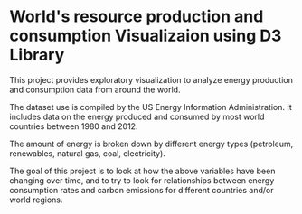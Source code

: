 # World's resource production and consumption Visualizaion using D3 Library

This project provides exploratory visualization to analyze energy production and consumption data from around the world.

The dataset use is compiled by the US Energy Information Administration. It includes data on the energy produced and consumed by most world countries between 1980 and 2012. 

The amount of energy is broken down by different energy types (petroleum, renewables, natural gas, coal, electricity).

The goal of this project is to look at how the above variables have been changing over time, and to try to look for relationships between energy consumption rates and carbon emissions for different countries and/or world regions.
